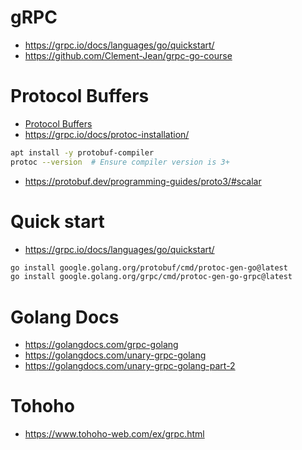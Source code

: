 # gRPC
- https://grpc.io/docs/languages/go/quickstart/
- https://github.com/Clement-Jean/grpc-go-course

# Protocol Buffers
- [Protocol Buffers](../../protobuf/)
- https://grpc.io/docs/protoc-installation/
```zsh
apt install -y protobuf-compiler
protoc --version  # Ensure compiler version is 3+
```

- https://protobuf.dev/programming-guides/proto3/#scalar

# Quick start
- https://grpc.io/docs/languages/go/quickstart/
```zsh
go install google.golang.org/protobuf/cmd/protoc-gen-go@latest
go install google.golang.org/grpc/cmd/protoc-gen-go-grpc@latest
```

# Golang Docs
- https://golangdocs.com/grpc-golang
- https://golangdocs.com/unary-grpc-golang
- https://golangdocs.com/unary-grpc-golang-part-2

# Tohoho
- https://www.tohoho-web.com/ex/grpc.html
